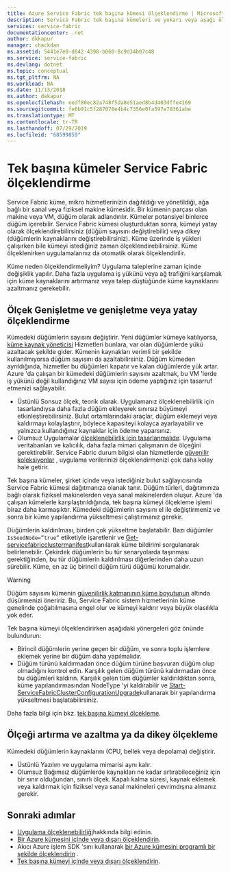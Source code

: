 ```yaml
---
title: Azure Service Fabric tek başına kümesi ölçeklendirme | Microsoft Docs
description: Service Fabric tek başına kümeleri ve yukarı veya aşağı ölçekleme hakkında bilgi edinin.
services: service-fabric
documentationcenter: .net
author: dkkapur
manager: chackdan
ms.assetid: 5441e7e0-d842-4398-b060-8c9d34b07c48
ms.service: service-fabric
ms.devlang: dotnet
ms.topic: conceptual
ms.tgt_pltfrm: NA
ms.workload: NA
ms.date: 11/13/2018
ms.author: dekapur
ms.openlocfilehash: eedf80ec82a748f5da8e51aed8b4d403dffe4169
ms.sourcegitcommit: fe6b91c5f287078e4b4c7356e0fa597e78361abe
ms.translationtype: MT
ms.contentlocale: tr-TR
ms.lasthandoff: 07/29/2019
ms.locfileid: "68599859"
---
```

# <a name="scaling-service-fabric-standalone-clusters"></a>Tek başına kümeler Service Fabric ölçeklendirme
Service Fabric küme, mikro hizmetlerinizin dağıtıldığı ve yönetildiği, ağa bağlı bir sanal veya fiziksel makine kümesidir. Bir kümenin parçası olan makine veya VM, düğüm olarak adlandırılır. Kümeler potansiyel binlerce düğüm içerebilir. Service Fabric kümesi oluşturduktan sonra, kümeyi yatay olarak ölçeklendirebilirsiniz (düğüm sayısını değiştirebilir) veya dikey (düğümlerin kaynaklarını değiştirebilirsiniz).  Küme üzerinde iş yükleri çalışırken bile kümeyi istediğiniz zaman ölçeklendirebilirsiniz.  Küme ölçeklenirken uygulamalarınız da otomatik olarak ölçeklendirilir.

Küme neden ölçeklendirmeliyim? Uygulama taleplerine zaman içinde değişiklik yapılır.  Daha fazla uygulama iş yükünü veya ağ trafiğini karşılamak için küme kaynaklarını artırmanız veya talep düştüğünde küme kaynaklarını azaltmanız gerekebilir.

## <a name="scaling-in-and-out-or-horizontal-scaling"></a>Ölçek Genişletme ve genişletme veya yatay ölçeklendirme
Kümedeki düğümlerin sayısını değiştirir.  Yeni düğümler kümeye katılıyorsa, [küme kaynak yöneticisi](service-fabric-cluster-resource-manager-introduction.md) Hizmetleri bunlara, var olan düğümlerde yükü azaltacak şekilde gider.  Kümenin kaynakları verimli bir şekilde kullanılmıyorsa düğüm sayısını da azaltabilirsiniz.  Düğüm kümeden ayrıldığında, hizmetler bu düğümleri kapatır ve kalan düğümlerde yük artar.  Azure 'da çalışan bir kümedeki düğümlerin sayısını azaltmak, bu VM 'lerde iş yükünü değil kullandığınız VM sayısı için ödeme yaptığınız için tasarruf etmenizi sağlayabilir.  

- Üstünlü Sonsuz ölçek, teorik olarak.  Uygulamanız ölçeklenebilirlik için tasarlandıysa daha fazla düğüm ekleyerek sınırsız büyümeyi etkinleştirebilirsiniz.  Bulut ortamlarındaki araçlar, düğüm eklemeyi veya kaldırmayı kolaylaştırır, böylece kapasiteyi kolayca ayarlayabilir ve yalnızca kullandığınız kaynaklar için ödeme yaparsınız.  
- Olumsuz Uygulamalar [ölçeklenebilirlik için tasarlanmalıdır](service-fabric-concepts-scalability.md).  Uygulama veritabanları ve kalıcılık, daha fazla mimari çalışmanın de ölçeğini gerektirebilir.  Service Fabric durum bilgisi olan hizmetlerde [güvenilir koleksiyonlar](service-fabric-reliable-services-reliable-collections.md) , uygulama verilerinizi ölçeklendirmenizi çok daha kolay hale getirir.

Tek başına kümeler, şirket içinde veya istediğiniz bulut sağlayıcısında Service Fabric kümesi dağıtmanıza olanak tanır.  Düğüm türleri, dağıtımınıza bağlı olarak fiziksel makinelerden veya sanal makinelerden oluşur. Azure 'da çalışan kümelerle karşılaştırıldığında, tek başına kümeyi ölçekleme işlemi biraz daha karmaşıktır.  Kümedeki düğümlerin sayısını el ile değiştirmeniz ve sonra bir küme yapılandırma yükseltmesi çalıştırmanız gerekir.

Düğümlerin kaldırılması, birden çok yükseltme başlatabilir. Bazı düğümler `IsSeedNode=”true”` etiketiyle işaretlenir ve [Get-servicefabricclustermanifest](/powershell/module/servicefabric/get-servicefabricclustermanifest)kullanılarak küme bildirimi sorgulanarak belirlenebilir. Çekirdek düğümlerin bu tür senaryolarda taşınması gerektiğinden, bu tür düğümlerin kaldırılması diğerlerinden daha uzun sürebilir. Küme, en az üç birincil düğüm türü düğümü korumalıdır.

> [!WARNING]
> Düğüm sayısını kümenin [güvenilirlik katmanının küme boyutunun](service-fabric-cluster-capacity.md#the-reliability-characteristics-of-the-cluster) altında düşürmenizi öneririz. Bu, Service Fabric sistem hizmetlerinin küme genelinde çoğaltılmasına engel olur ve kümeyi kaldırır veya büyük olasılıkla yok eder.
>

Tek başına kümeyi ölçeklendirirken aşağıdaki yönergeleri göz önünde bulundurun:
- Birincil düğümlerin yerine geçen bir düğüm, ve sonra toplu işlemlere eklemek yerine bir düğüm daha yapılmalıdır.
- Düğüm türünü kaldırmadan önce düğüm türüne başvuran düğüm olup olmadığını kontrol edin. Karşılık gelen düğüm türünü kaldırmadan önce bu düğümleri kaldırın. Karşılık gelen tüm düğümler kaldırıldıktan sonra, küme yapılandırmasından NodeType 'yi kaldırabilir ve [Start-ServiceFabricClusterConfigurationUpgrade](/powershell/module/servicefabric/start-servicefabricclusterconfigurationupgrade)kullanarak bir yapılandırma yükseltmesi başlatabilirsiniz.

Daha fazla bilgi için bkz. [tek başına kümeyi ölçekleme](service-fabric-cluster-windows-server-add-remove-nodes.md).

## <a name="scaling-up-and-down-or-vertical-scaling"></a>Ölçeği artırma ve azaltma ya da dikey ölçekleme 
Kümedeki düğümlerin kaynaklarını (CPU, bellek veya depolama) değiştirir.
- Üstünlü Yazılım ve uygulama mimarisi aynı kalır.
- Olumsuz Bağımsız düğümlerde kaynakları ne kadar artırabileceğiniz için bir sınır olduğundan, sınırlı ölçek. Kapalı kalma süresi, kaynak eklemek veya kaldırmak için fiziksel veya sanal makineleri çevrimdışına almanız gerekir.

## <a name="next-steps"></a>Sonraki adımlar
* [Uygulama ölçeklenebilirliği](service-fabric-concepts-scalability.md)hakkında bilgi edinin.
* [Bir Azure kümesini içinde veya dışarı ölçeklendirin](service-fabric-tutorial-scale-cluster.md).
* Akıcı Azure işlem SDK 'sını kullanarak [bir Azure kümesini programlı bir şekilde ölçeklendirin](service-fabric-cluster-programmatic-scaling.md) .
* [Tek başına kümeyi içinde veya dışarı ölçeklendirin](service-fabric-cluster-windows-server-add-remove-nodes.md).

